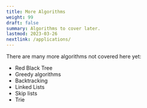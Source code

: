 ```yaml
---
title: More Algorithms
weight: 99
draft: false
summary: Algorithms to cover later.
lastmod: 2023-03-26
nextlink: /applications/
---
```


There are many more algorithms not covered here yet:

* Red Black Tree
* Greedy algorithms
* Backtracking
* Linked Lists
* Skip lists
* Trie